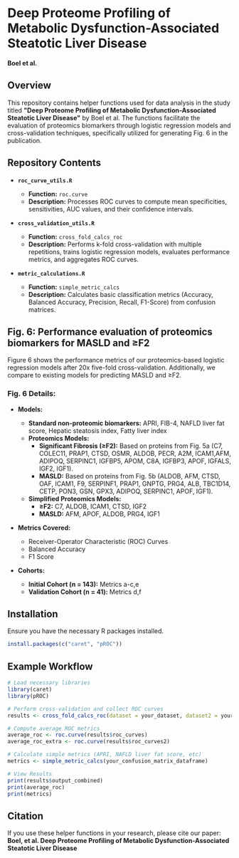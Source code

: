 # Deep Proteome Profiling of Metabolic Dysfunction-Associated Steatotic Liver Disease

**Boel et al.**



## Overview

This repository contains helper functions used for data analysis in the study titled **"Deep Proteome Profiling of Metabolic Dysfunction-Associated Steatotic Liver Disease"** by Boel et al. The functions facilitate the evaluation of proteomics biomarkers through logistic regression models and cross-validation techniques, specifically utilized for generating Fig. 6 in the publication.

## Repository Contents

- **`roc_curve_utils.R`**
  - **Function:** `roc.curve`
  - **Description:** Processes ROC curves to compute mean specificities, sensitivities, AUC values, and their confidence intervals.

- **`cross_validation_utils.R`**
  - **Function:** `cross_fold_calcs_roc`
  - **Description:** Performs k-fold cross-validation with multiple repetitions, trains logistic regression models, evaluates performance metrics, and aggregates ROC curves.

- **`metric_calculations.R`**
  - **Function:** `simple_metric_calcs`
  - **Description:** Calculates basic classification metrics (Accuracy, Balanced Accuracy, Precision, Recall, F1-Score) from confusion matrices.

## Fig. 6: Performance evaluation of proteomics biomarkers for MASLD and ≥F2

Figure 6 shows the performance metrics of our proteomics-based logistic regression models after 20x five-fold cross-validation. Additionally, we compare to existing models for predicting MASLD and ≥F2.

### **Fig. 6 Details:**

- **Models:**
  - **Standard non-proteomic biomarkers:** APRI, FIB-4, NAFLD liver fat score, Hepatic steatosis index, Fatty liver index
  - **Proteomics Models:**
    - **Significant Fibrosis (≥F2):** Based on proteins from Fig. 5a (C7, COLEC11, PRAP1, CTSD, OSMR, ALDOB, PECR, A2M, ICAM1,AFM, ADIPOQ, SERPINC1, IGFBP5, APOM, C8A, IGFBP3, APOF, IGFALS, IGF2, IGF1).
    - **MASLD:** Based on proteins from Fig. 5b (ALDOB, AFM, CTSD, OAF, ICAM1, F9, SERPINF1, PRAP1, GNPTG, PRG4, ALB, TBC1D14, CETP, PON3, GSN, GPX3, ADIPOQ, SERPINC1, APOF, IGF1).
  - **Simplified Proteomics Models:**
    - **≥F2:** C7, ALDOB, ICAM1, CTSD, IGF2
    - **MASLD:** AFM, APOF, ALDOB, PRG4, IGF1

- **Metrics Covered:**
  - Receiver-Operator Characteristic (ROC) Curves
  - Balanced Accuracy
  - F1 Score

- **Cohorts:**
  - **Initial Cohort (n = 143):** Metrics a-c,e
  - **Validation Cohort (n = 41):** Metrics d,f

## Installation

Ensure you have the necessary R packages installed.

```r
install.packages(c("caret", "pROC"))
```

## Example Workflow

```r
# Load necessary libraries
library(caret)
library(pROC)

# Perform cross-validation and collect ROC curves
results <- cross_fold_calcs_roc(dataset = your_dataset, dataset2 = your_extra_dataset, k_folds = 5, reps = 20)

# Compute average ROC metrics
average_roc <- roc.curve(results$roc_curves)
average_roc_extra <- roc.curve(results$roc_curves2)

# Calculate simple metrics (APRI, NAFLD liver fat score, etc)
metrics <- simple_metric_calcs(your_confusion_matrix_dataframe)

# View Results
print(results$output_combined)
print(average_roc)
print(metrics)
```


## Citation

If you use these helper functions in your research, please cite our paper:
**Boel, et al. Deep Proteome Profiling of Metabolic Dysfunction-Associated Steatotic Liver Disease**
